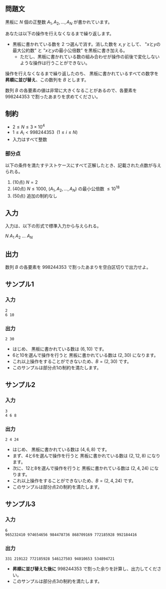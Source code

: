 ## 問題文

黒板に $N$ 個の正整数 $A_1, A_2, \ldots, A_N$ が書かれています。

あなたは以下の操作を行えなくなるまで繰り返します。
- 黒板に書かれている数を $2$ つ選んで消す。消した数を $x, y$ として、
  "$x$と$y$の最大公約数" と "$x$と$y$の最小公倍数" を黒板に書き加える。
  - ただし、黒板に書かれている数の組み合わせが操作の前後で変化しないような操作は行うことができない。

操作を行えなくなるまで繰り返したのち、
黒板に書かれているすべての数字を**昇順に並び替え**、この数列を $B$ とします。

数列 $B$ の各要素の値は非常に大きくなることがあるので、各要素を $998244353$ で割ったあまりを求めてください。


## 制約

- $2 \leq N \leq 3 \times 10^4$
- $1 \leq A_i < 998244353~~(1 \leq i \leq N)$
- 入力はすべて整数

### 部分点

以下の条件を満たすテストケースにすべて正解したとき、記載された点数が与えられる。
1. (10点) $N = 2$
1. (40点) $N \leq 1000,~ (A_1, A_2, \ldots, A_N)$ の最小公倍数 $\leq 10^{18}$
1. (50点) 追加の制約なし


## 入力

入力は、以下の形式で標準入力から与えられる。
<div class="code-math">

$N$
$A_1$ $A_2$ $\ldots$ $A_N$
</div>

## 出力

数列 $B$ の各要素を $998244353$ で割ったあまりを空白区切りで出力せよ。

## サンプル1
### 入力
```
2
6 10
```
### 出力
```
2 30
```
- はじめ、 黒板に書かれている数は $(6, 10)$ です。
- 6と10を選んで操作を行うと 黒板に書かれている数は $(2, 30)$ になります。
- これ以上操作をすることができないため、$B = (2, 30)$ です。
- このサンプルは部分点1の制約を満たします。

## サンプル2
### 入力
```
3
4 6 8
```
### 出力
```
2 4 24
```
- はじめ、 黒板に書かれている数は $(4, 6, 8)$ です。
- まず、4と6を選んで操作を行うと 黒板に書かれている数は $(2, 12, 8)$ になります。
- 次に、12と8を選んで操作を行うと 黒板に書かれている数は $(2, 4, 24)$ になります。
- これ以上操作をすることができないため、$B = (2, 4, 24)$ です。
- このサンプルは部分点2の制約を満たします。

## サンプル3
### 入力
```
6
965232410 974654656 984478736 868709169 772185928 992184416
```
### 出力
```
331 219122 772185928 546127503 94010653 534894721
```
- **昇順に並び替えた後に** $998244353$ で割った余りを計算し、出力してください。
- このサンプルは部分点3の制約を満たします。

